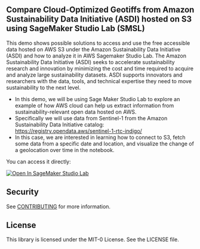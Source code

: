 ## Compare Cloud-Optimized Geotiffs from Amazon Sustainability Data Initiative (ASDI) hosted on S3 using SageMaker Studio Lab (SMSL)  

This demo shows possible solutions to access and use the free accessible data hosted on AWS S3 under the Amazon Sustainability Data Initiative (ASDI) and how to analyze it in AWS Sagemaker Studio Lab.
The Amazon Sustainability Data Initiative (ASDI) seeks to accelerate sustainability research and innovation by minimizing the cost and time required to acquire and analyze large sustainability datasets. ASDI supports innovators and researchers with the data, tools, and technical expertise they need to move sustainability to the next level.

- In this demo, we will be using Sage Maker Studio Lab to explore an example of how AWS cloud can help us extract information from sustainability-relevant open data hosted on AWS. 
- Specifically we will use data from Sentinel-1 from the Amazon Sustainability Data Initiative catalog:
    https://registry.opendata.aws/sentinel-1-rtc-indigo/
- In this case, we are interested in learning how to connect to S3, fetch some data from a specific date and location, and visualize the change of a geolocation over time in the notebook.


You can access it directly:

<a href="https://studiolab.sagemaker.aws/import/github/https://github.com/aws-samples/asdi-smsl-demo-delta/blob/main/Compare-GeoTiffs-S3.ipynb" rel="nofollow"><img src="https://camo.githubusercontent.com/8c5378ff3bf6f71a57442940234293bd63c7ed2418d64f74f2bda3dc6f2904ed/68747470733a2f2f73747564696f6c61622e736167656d616b65722e6177732f73747564696f6c61622e737667" alt="Open In SageMaker Studio Lab" data-canonical-src="https://studiolab.sagemaker.aws/studiolab.svg" style="max-width: 100%;"></a></p>

## Security

See [CONTRIBUTING](CONTRIBUTING.md#security-issue-notifications) for more information.

## License

This library is licensed under the MIT-0 License. See the LICENSE file.

